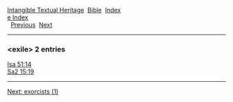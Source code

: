 [Intangible Textual Heritage](../../index)  [Bible](../index) 
[Index](index)   
[e Index](_e_)  
  [Previous](c03978)  [Next](c03980) 

------------------------------------------------------------------------

### &lt;exile&gt; 2 entries

[Isa 51:14](../kjv/isa051.htm#014)  
[Sa2 15:19](../kjv/sa2015.htm#019)  

------------------------------------------------------------------------

[Next: exorcists (1)](c03980)
